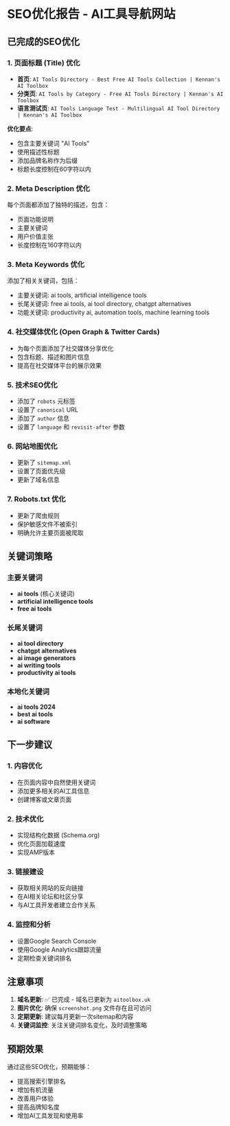 # SEO优化报告 - AI工具导航网站

## 已完成的SEO优化

### 1. 页面标题 (Title) 优化
- **首页**: `AI Tools Directory - Best Free AI Tools Collection | Kennan's AI Toolbox`
- **分类页**: `AI Tools by Category - Free AI Tools Directory | Kennan's AI Toolbox`
- **语言测试页**: `AI Tools Language Test - Multilingual AI Tool Directory | Kennan's AI Toolbox`

**优化要点**:
- 包含主要关键词 "AI Tools"
- 使用描述性标题
- 添加品牌名称作为后缀
- 标题长度控制在60字符以内

### 2. Meta Description 优化
每个页面都添加了独特的描述，包含：
- 页面功能说明
- 主要关键词
- 用户价值主张
- 长度控制在160字符以内

### 3. Meta Keywords 优化
添加了相关关键词，包括：
- 主要关键词: ai tools, artificial intelligence tools
- 长尾关键词: free ai tools, ai tool directory, chatgpt alternatives
- 功能关键词: productivity ai, automation tools, machine learning tools

### 4. 社交媒体优化 (Open Graph & Twitter Cards)
- 为每个页面添加了社交媒体分享优化
- 包含标题、描述和图片信息
- 提高在社交媒体平台的展示效果

### 5. 技术SEO优化
- 添加了 `robots` 元标签
- 设置了 `canonical` URL
- 添加了 `author` 信息
- 设置了 `language` 和 `revisit-after` 参数

### 6. 网站地图优化
- 更新了 `sitemap.xml`
- 设置了页面优先级
- 更新了域名信息

### 7. Robots.txt 优化
- 更新了爬虫规则
- 保护敏感文件不被索引
- 明确允许主要页面被爬取

## 关键词策略

### 主要关键词
- **ai tools** (核心关键词)
- **artificial intelligence tools**
- **free ai tools**

### 长尾关键词
- **ai tool directory**
- **chatgpt alternatives**
- **ai image generators**
- **ai writing tools**
- **productivity ai tools**

### 本地化关键词
- **ai tools 2024**
- **best ai tools**
- **ai software**

## 下一步建议

### 1. 内容优化
- 在页面内容中自然使用关键词
- 添加更多相关的AI工具信息
- 创建博客或文章页面

### 2. 技术优化
- 实现结构化数据 (Schema.org)
- 优化页面加载速度
- 实现AMP版本

### 3. 链接建设
- 获取相关网站的反向链接
- 在AI相关论坛和社区分享
- 与AI工具开发者建立合作关系

### 4. 监控和分析
- 设置Google Search Console
- 使用Google Analytics跟踪流量
- 定期检查关键词排名

## 注意事项

1. **域名更新**: ✅ 已完成 - 域名已更新为 `aitoolbox.uk`
2. **图片优化**: 确保 `screenshot.png` 文件存在且可访问
3. **定期更新**: 建议每月更新一次sitemap和内容
4. **关键词监控**: 关注关键词排名变化，及时调整策略

## 预期效果

通过这些SEO优化，预期能够：
- 提高搜索引擎排名
- 增加有机流量
- 改善用户体验
- 提高品牌知名度
- 增加AI工具发现和使用率
